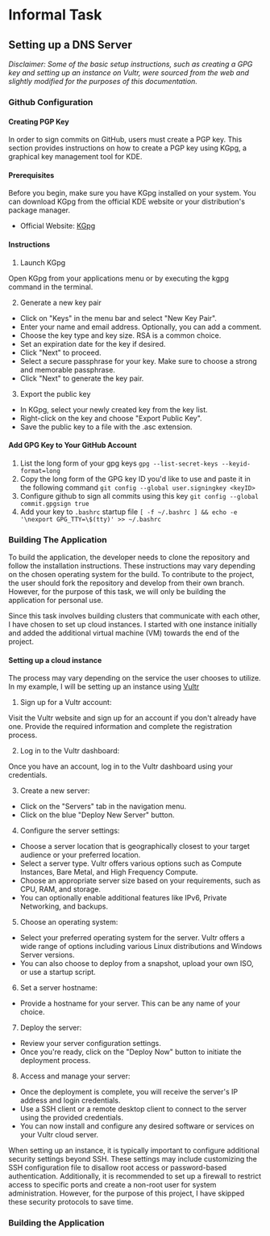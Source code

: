 # Informal Task 

## Setting up a DNS Server

_Disclaimer: Some of the basic setup instructions, such as creating a GPG key and setting up an instance on Vultr, were sourced from the web and slightly modified for the purposes of this documentation._

### Github Configuration

#### Creating PGP Key

In order to sign commits on GitHub, users must create a PGP key. This section provides instructions on how to create a PGP key using KGpg, a graphical key management tool for KDE.

#### Prerequisites

Before you begin, make sure you have KGpg installed on your system. You can download KGpg from the official KDE website or your distribution's package manager.

- Official Website: [KGpg](https://apps.kde.org/kgpg/)

#### Instructions

1. Launch KGpg 

Open KGpg from your applications menu or by executing the kgpg command in the terminal.

2. Generate a new key pair

- Click on "Keys" in the menu bar and select "New Key Pair".
- Enter your name and email address. Optionally, you can add a comment.
- Choose the key type and key size. RSA is a common choice.
- Set an expiration date for the key if desired.
- Click "Next" to proceed.
- Select a secure passphrase for your key. Make sure to choose a strong and memorable passphrase. 
- Click "Next" to generate the key pair. 

3. Export the public key

- In KGpg, select your newly created key from the key list.
- Right-click on the key and choose "Export Public Key".
- Save the public key to a file with the .asc extension.

#### Add GPG Key to Your GitHub Account

1. List the long form of your gpg keys
```gpg --list-secret-keys --keyid-format=long```
2. Copy the long form of the GPG key ID you'd like to use and paste it in the following command
```git config --global user.signingkey <keyID>```
3. Configure github to sign all commits using this key
```git config --global commit.gpgsign true```
4. Add your key to `.bashrc` startup file
```[ -f ~/.bashrc ] && echo -e '\nexport GPG_TTY=\$(tty)' >> ~/.bashrc```


### Building The Application

To build the application, the developer needs to clone the repository and follow the installation instructions. These instructions may vary depending on the chosen operating system for the build. To contribute to the project, the user should fork the repository and develop from their own branch. However, for the purpose of this task, we will only be building the application for personal use.

Since this task involves building clusters that communicate with each other, I have chosen to set up cloud instances. I started with one instance initially and added the additional virtual machine (VM) towards the end of the project.

#### Setting up a cloud instance

The process may vary depending on the service the user chooses to utilize. In my example, I will be setting up an instance using [Vultr](https://www.vultr.com/)

1. Sign up for a Vultr account:

Visit the Vultr website and sign up for an account if you don't already have one. Provide the required information and complete the registration process.

2. Log in to the Vultr dashboard:

Once you have an account, log in to the Vultr dashboard using your credentials.

3. Create a new server:

- Click on the "Servers" tab in the navigation menu.
- Click on the blue "Deploy New Server" button.

4. Configure the server settings:

- Choose a server location that is geographically closest to your target audience or your preferred location.
- Select a server type. Vultr offers various options such as Compute Instances, Bare Metal, and High Frequency Compute.
- Choose an appropriate server size based on your requirements, such as CPU, RAM, and storage.
- You can optionally enable additional features like IPv6, Private Networking, and backups.

5. Choose an operating system:

- Select your preferred operating system for the server. Vultr offers a wide range of options including various Linux distributions and Windows Server versions.
- You can also choose to deploy from a snapshot, upload your own ISO, or use a startup script.

6. Set a server hostname:

- Provide a hostname for your server. This can be any name of your choice.

7. Deploy the server:

- Review your server configuration settings.
- Once you're ready, click on the "Deploy Now" button to initiate the deployment process.

8. Access and manage your server:

- Once the deployment is complete, you will receive the server's IP address and login credentials.
- Use a SSH client or a remote desktop client to connect to the server using the provided credentials.
- You can now install and configure any desired software or services on your Vultr cloud server.


When setting up an instance, it is typically important to configure additional security settings beyond SSH. These settings may include customizing the SSH configuration file to disallow root access or password-based authentication. Additionally, it is recommended to set up a firewall to restrict access to specific ports and create a non-root user for system administration. However, for the purpose of this project, I have skipped these security protocols to save time.

### Building the Application
